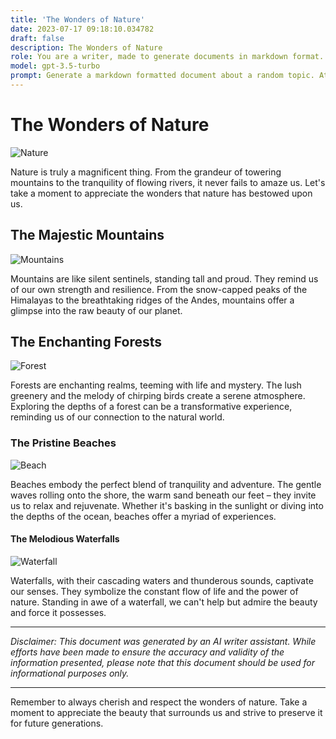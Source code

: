 ```yaml
---
title: 'The Wonders of Nature'
date: 2023-07-17 09:18:10.034782
draft: false
description: The Wonders of Nature
role: You are a writer, made to generate documents in markdown format. It is very important that all of the documents you generate are in valid markdown format.
model: gpt-3.5-turbo
prompt: Generate a markdown formatted document about a random topic. At the bottom, include a disclaimer explaining that the document was generated by you. The first line of the document should be the title. Make sure that the entire document is in proper markdown format, using a mix of various tags to make the document visually appealing.
---
```


# The Wonders of Nature

![Nature](https://images.unsplash.com/photo-1518770660439-c0148c34a067?ixlib=rb-1.2.1&auto=format&fit=crop&w=1950&q=80)

Nature is truly a magnificent thing. From the grandeur of towering mountains to the tranquility of flowing rivers, it never fails to amaze us. Let's take a moment to appreciate the wonders that nature has bestowed upon us.

## The Majestic Mountains

![Mountains](https://images.unsplash.com/photo-1509225883609-4c20a95e5eeb?ixlib=rb-1.2.1&auto=format&fit=crop&w=1950&q=80)

Mountains are like silent sentinels, standing tall and proud. They remind us of our own strength and resilience. From the snow-capped peaks of the Himalayas to the breathtaking ridges of the Andes, mountains offer a glimpse into the raw beauty of our planet.

## The Enchanting Forests

![Forest](https://images.unsplash.com/photo-1579681222556-33359cdbdc04?ixlib=rb-1.2.1&auto=format&fit=crop&w=1950&q=80)

Forests are enchanting realms, teeming with life and mystery. The lush greenery and the melody of chirping birds create a serene atmosphere. Exploring the depths of a forest can be a transformative experience, reminding us of our connection to the natural world.

### The Pristine Beaches

![Beach](https://images.unsplash.com/photo-1556912174-7bfc0cc4dadd?ixlib=rb-1.2.1&auto=format&fit=crop&w=1950&q=80)

Beaches embody the perfect blend of tranquility and adventure. The gentle waves rolling onto the shore, the warm sand beneath our feet – they invite us to relax and rejuvenate. Whether it's basking in the sunlight or diving into the depths of the ocean, beaches offer a myriad of experiences.

#### The Melodious Waterfalls

![Waterfall](https://images.unsplash.com/photo-1567750023-b739f4c3f10e?ixlib=rb-1.2.1&auto=format&fit=crop&w=1950&q=80)

Waterfalls, with their cascading waters and thunderous sounds, captivate our senses. They symbolize the constant flow of life and the power of nature. Standing in awe of a waterfall, we can't help but admire the beauty and force it possesses.

---

*Disclaimer: This document was generated by an AI writer assistant. While efforts have been made to ensure the accuracy and validity of the information presented, please note that this document should be used for informational purposes only.*

---

Remember to always cherish and respect the wonders of nature. Take a moment to appreciate the beauty that surrounds us and strive to preserve it for future generations.